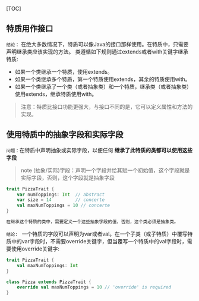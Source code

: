 [TOC]


## 特质用作接口

`结论：`
在绝大多数情况下，特质可以像Java的接口那样使用。在特质中，只需要声明继承类应该实现的方法。
类遵循如下规则通过extends或者with关键字继承特质:
* 如果一个类继承一个特质，使用extends。
* 如果一个类继承多个特质，第一个特质使用extends，其余的特质使用with。
* 如果一个类继承了一个类（或者抽象类）和一个特质，继承类（或者抽象类）使用extends，继承特质使用with。
 
>注意：特质比接口功能更强大，与接口不同的是，它可以定义属性和方法的实现。


## 使用特质中的抽象字段和实际字段

`问题：`在特质中声明抽象或实际字段，以便任何 **继承了此特质的类都可以使用这些字段**

>note
(抽象/实际)字段：声明一个字段并给其赋一个初始值，这个字段就是实际字段，否则，这个字段就是抽象字段

```scala
trait PizzaTrait {
    var numToppings: Int  // abstract
    var size = 14         // concerte
    val maxNumToppings = 10 // concerte
}

在继承这个特质的类中，需要定义一个这些抽象字段的值，否则，这个类必须是抽象类。
```
`结论: `
一个特质的字段可以声明为var或者val。在一个子类（或子特质）中覆写特质中的var字段时，不需要override关键字，但当覆写一个特质中的val字段时，需要使用override关键字:

```scala
trait PizzaTrait {
    val maxNumToppings: Int
}

class Pizza extends PizzaTrait {
    override val maxNumToppings = 10 // 'override' is required
}
```





